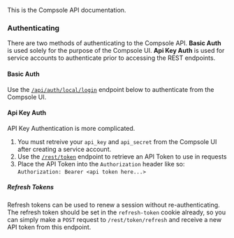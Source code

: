 This is the Compsole API documentation.

### Authenticating

There are two methods of authenticating to the Compsole API. **Basic Auth** is used solely for the purpose of the Compsole UI. **Api Key Auth** is used for service accounts to authenticate prior to accessing the REST endpoints.

#### Basic Auth

Use the [`/api/auth/local/login`](#operations-Auth_API-post_auth_local_login) endpoint below to authenticate from the Compsole UI.

#### Api Key Auth

API Key Authentication is more complicated.

1. You must retreive your `api_key` and `api_secret` from the Compsole UI after creating a service account.
2. Use the [`/rest/token`](#operations-Auth_API-post_rest_login) endpoint to retrieve an API Token to use in requests
3. Place the API Token into the `Authorization` header like so: `Authorization: Bearer <api token here...>`

##### Refresh Tokens

Refresh tokens can be used to renew a session without re-authenticating. The refresh token should be set in the `refresh-token` cookie already, so you can simply make a `POST` request to `/rest/token/refresh` and receive a new API token from this endpoint.
